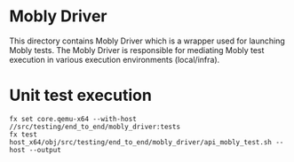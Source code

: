 # Mobly Driver

This directory contains Mobly Driver which is a wrapper used for launching Mobly tests.
The Mobly Driver is responsible for mediating Mobly test execution in various execution environments (local/infra).

# Unit test execution
```shell
fx set core.qemu-x64 --with-host //src/testing/end_to_end/mobly_driver:tests
fx test host_x64/obj/src/testing/end_to_end/mobly_driver/api_mobly_test.sh --host --output
```
